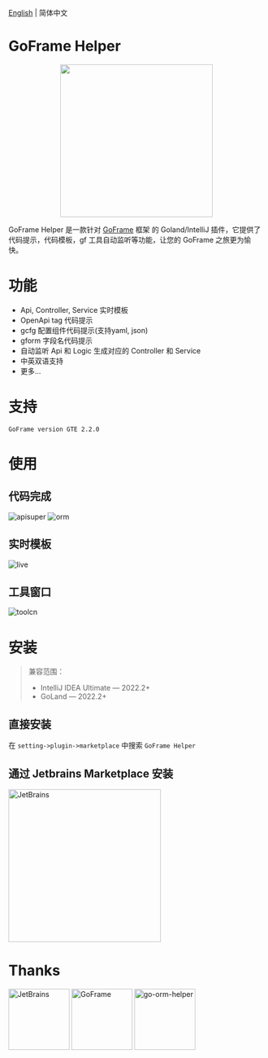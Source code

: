 [English](./README.md) | 简体中文

# GoFrame Helper

<div align=center>
<img src="https://github.com/oldme-git/GoFrame-Helper/assets/45782393/557a15f9-0f89-4cfe-8b77-d01fd486cc4c" width="300"/>
</div>

<!-- Plugin description -->

GoFrame Helper 是一款针对 [GoFrame](https://github.com/gogf/gf) 框架 的 Goland/IntelliJ 插件，它提供了代码提示，代码模板，gf 工具自动监听等功能，让您的 GoFrame 之旅更为愉快。

# 功能
- Api, Controller, Service 实时模板
- OpenApi tag 代码提示
- gcfg 配置组件代码提示(支持yaml, json)
- gform 字段名代码提示
- 自动监听 Api 和 Logic 生成对应的 Controller 和 Service
- 中英双语支持
- 更多...

# 支持
```
GoFrame version GTE 2.2.0
```

<!-- Plugin description end -->

# 使用
## 代码完成
![apisuper](https://github.com/oldme-git/GoFrame-Helper/assets/45782393/7fd92ab1-036c-457f-b302-1ff489f3f6d3)
![orm](https://github.com/oldme-git/GoFrame-Helper/assets/45782393/f27e5c1d-84dd-4ac0-a82e-0a34bc3f3f6d)

## 实时模板
![live](https://github.com/oldme-git/GoFrame-Helper/assets/45782393/32c1f373-849e-4fc4-9cd9-ed7acf7c22a6)

## 工具窗口
![toolcn](https://github.com/oldme-git/GoFrame-Helper/assets/45782393/3a56ebb6-eb42-489d-8a05-6604dae9ed13)

# 安装
> 兼容范围：
> - IntelliJ IDEA Ultimate — 2022.2+
> - GoLand — 2022.2+

## 直接安装
在 `setting->plugin->marketplace` 中搜索 `GoFrame Helper` 

## 通过 Jetbrains Marketplace 安装
<a href="https://plugins.jetbrains.com/plugin/23324-goframe-helper"><img src="https://github.com/oldme-git/GoFrame-Helper/assets/45782393/7523fe23-e482-4e7c-be11-c2020da8cee6" alt="JetBrains" width="300"/></a>

# Thanks
<a href="https://www.jetbrains.com/?from=GoFrame-Helper"><img src="https://github.com/oldme-git/GoFrame-Helper/assets/45782393/d4ffc9ea-7179-4e9e-af76-d8de04a5449f" height="120" alt="JetBrains"/></a>
<a href="https://goframe.org/?from=GoFrame-Helper"><img src="https://github.com/oldme-git/GoFrame-Helper/assets/45782393/d02011ec-18f9-4f8a-9e85-57be3b72339b" height="120" alt="GoFrame"/></a>
<a href="https://github.com/maiqingqiang/go-orm-helper/?from=GoFrame-Helper"><img src="https://github.com/oldme-git/GoFrame-Helper/assets/45782393/4d74e6af-9fb2-4c4d-aa8b-75a102a0aa1b" height="120" alt="go-orm-helper"/></a>